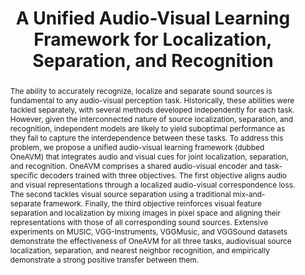 ---
id:             2023-oneavm
title:          "A Unified Audio-Visual Learning Framework for Localization, Separation, and Recognition"
authors:        [ShentongMo, Me]
venue:          International Conference on Machine Learning (ICML), Honolulu, HI, 2023.
year:           "2023-04"
thumbnail:      assets/publications/2023-oneavm/title-image.png
bibtex:         "@InProceedings{mo2022_slavc,<br>&emsp;title={A Unified Audio-Visual Learning Framework for Localization, Separation, and Recognition},<br>&emsp;author={Shentong Mo, Pedro Morgado},<br>&emsp;booktitle={Proceedings of the 40th International Conference on Machine Learning (ICML)},<br>&emsp;year={2023}<br>}"
links:
    paper:      https://arxiv.org/abs/2305.19458
    code:       https://github.com/stoneMo/OneAVM
    bibtex:     assets/publications/2023-oneavm/ref.txt

layout: project
short_title: OneAVM
abstract: "The ability to accurately recognize, localize and separate sound sources is fundamental to any audio-visual perception task. Historically, these abilities were tackled separately, with several methods developed independently for each task. However, given the interconnected nature of source localization, separation, and recognition, independent models are likely to yield suboptimal performance as they fail to capture the interdependence between these tasks. To address this problem, we propose a unified audio-visual learning framework (dubbed OneAVM) that integrates audio and visual cues for joint localization, separation, and recognition. OneAVM comprises a shared audio-visual encoder and task-specific decoders trained with three objectives. The first objective aligns audio and visual representations through a localized audio-visual correspondence loss. The second tackles visual source separation using a traditional mix-and-separate framework. Finally, the third objective reinforces visual feature separation and localization by mixing images in pixel space and aligning their representations with those of all corresponding sound sources. Extensive experiments on MUSIC, VGG-Instruments, VGGMusic, and VGGSound datasets demonstrate the effectiveness of OneAVM for all three tasks, audiovisual source localization, separation, and nearest neighbor recognition, and empirically demonstrate a strong positive transfer between them."
---